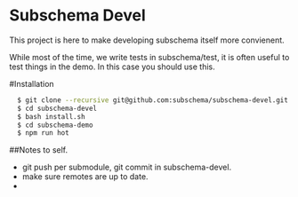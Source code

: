 Subschema Devel
===
This project is here to make developing subschema itself more convienent.   

While most of the time, we write tests in subschema/test, it is often useful
to test things in the demo.   In this case you should use this.


#Installation
```sh
  $ git clone --recursive git@github.com:subschema/subschema-devel.git
  $ cd subschema-devel
  $ bash install.sh
  $ cd subschema-demo
  $ npm run hot
```

##Notes to self.
* git push per submodule, git commit in subschema-devel.
* make sure remotes are up to date.
* 